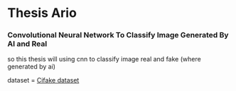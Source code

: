 # Thesis Ario

### Convolutional Neural Network To Classify Image Generated By AI and Real
so this thesis will using cnn to classify image real and fake (where generated by ai) 

dataset = [Cifake dataset](https://www.kaggle.com/datasets/birdy654/cifake-real-and-ai-generated-synthetic-images/data)

